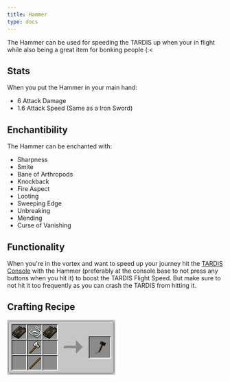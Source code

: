 ```yaml
---
title: Hammer
type: docs
---
```


The Hammer can be used for speeding the TARDIS up when your in flight while also being a great item for bonking people (:<

## Stats
When you put the Hammer in your main hand:
- 6 Attack Damage
- 1.6 Attack Speed
(Same as a Iron Sword)

## Enchantibility
The Hammer can be enchanted with:
- Sharpness
- Smite
- Bane of Arthropods
- Knockback
- Fire Aspect
- Looting
- Sweeping Edge
- Unbreaking
- Mending
- Curse of Vanishing


## Functionality
When you're in the vortex and want to speed up your journey hit the [TARDIS Console](../../blocks/console) with the Hammer (preferably at the console base to not press any buttons when you hit it) to boost the TARDIS Flight Speed. But make sure to not hit it too frequently as you can crash the TARDIS from hitting it.

## Crafting Recipe

![Hammer Crafting Recipie](images/hammer/recipe.png)



